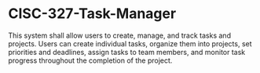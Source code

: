 # CISC-327-Task-Manager
This system shall allow users to create, manage, and track tasks and projects. Users can create individual tasks, organize them into projects, set priorities and deadlines, assign tasks to team members, and monitor task progress throughout the completion of the project.

